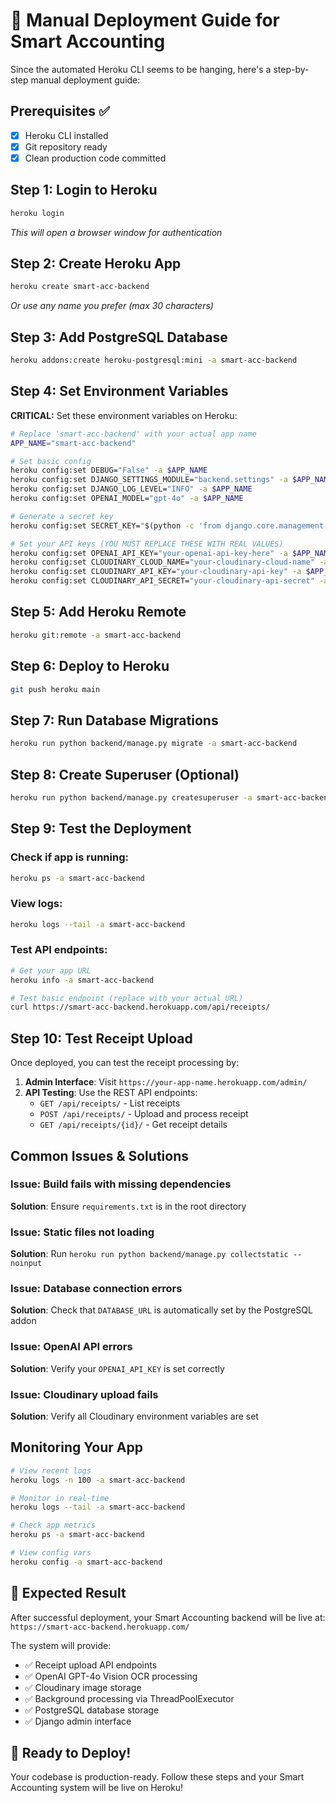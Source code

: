 # 🚀 Manual Deployment Guide for Smart Accounting

Since the automated Heroku CLI seems to be hanging, here's a step-by-step manual deployment guide:

## Prerequisites ✅
- [x] Heroku CLI installed
- [x] Git repository ready
- [x] Clean production code committed

## Step 1: Login to Heroku
```bash
heroku login
```
*This will open a browser window for authentication*

## Step 2: Create Heroku App
```bash
heroku create smart-acc-backend
```
*Or use any name you prefer (max 30 characters)*

## Step 3: Add PostgreSQL Database
```bash
heroku addons:create heroku-postgresql:mini -a smart-acc-backend
```

## Step 4: Set Environment Variables
**CRITICAL:** Set these environment variables on Heroku:

```bash
# Replace 'smart-acc-backend' with your actual app name
APP_NAME="smart-acc-backend"

# Set basic config
heroku config:set DEBUG="False" -a $APP_NAME
heroku config:set DJANGO_SETTINGS_MODULE="backend.settings" -a $APP_NAME
heroku config:set DJANGO_LOG_LEVEL="INFO" -a $APP_NAME
heroku config:set OPENAI_MODEL="gpt-4o" -a $APP_NAME

# Generate a secret key
heroku config:set SECRET_KEY="$(python -c 'from django.core.management.utils import get_random_secret_key; print(get_random_secret_key())')" -a $APP_NAME

# Set your API keys (YOU MUST REPLACE THESE WITH REAL VALUES)
heroku config:set OPENAI_API_KEY="your-openai-api-key-here" -a $APP_NAME
heroku config:set CLOUDINARY_CLOUD_NAME="your-cloudinary-cloud-name" -a $APP_NAME
heroku config:set CLOUDINARY_API_KEY="your-cloudinary-api-key" -a $APP_NAME
heroku config:set CLOUDINARY_API_SECRET="your-cloudinary-api-secret" -a $APP_NAME
```

## Step 5: Add Heroku Remote
```bash
heroku git:remote -a smart-acc-backend
```

## Step 6: Deploy to Heroku
```bash
git push heroku main
```

## Step 7: Run Database Migrations
```bash
heroku run python backend/manage.py migrate -a smart-acc-backend
```

## Step 8: Create Superuser (Optional)
```bash
heroku run python backend/manage.py createsuperuser -a smart-acc-backend
```

## Step 9: Test the Deployment

### Check if app is running:
```bash
heroku ps -a smart-acc-backend
```

### View logs:
```bash
heroku logs --tail -a smart-acc-backend
```

### Test API endpoints:
```bash
# Get your app URL
heroku info -a smart-acc-backend

# Test basic endpoint (replace with your actual URL)
curl https://smart-acc-backend.herokuapp.com/api/receipts/
```

## Step 10: Test Receipt Upload

Once deployed, you can test the receipt processing by:

1. **Admin Interface**: Visit `https://your-app-name.herokuapp.com/admin/`
2. **API Testing**: Use the REST API endpoints:
   - `GET /api/receipts/` - List receipts
   - `POST /api/receipts/` - Upload and process receipt
   - `GET /api/receipts/{id}/` - Get receipt details

## Common Issues & Solutions

### Issue: Build fails with missing dependencies
**Solution**: Ensure `requirements.txt` is in the root directory

### Issue: Static files not loading
**Solution**: Run `heroku run python backend/manage.py collectstatic --noinput`

### Issue: Database connection errors
**Solution**: Check that `DATABASE_URL` is automatically set by the PostgreSQL addon

### Issue: OpenAI API errors
**Solution**: Verify your `OPENAI_API_KEY` is set correctly

### Issue: Cloudinary upload fails
**Solution**: Verify all Cloudinary environment variables are set

## Monitoring Your App

```bash
# View recent logs
heroku logs -n 100 -a smart-acc-backend

# Monitor in real-time
heroku logs --tail -a smart-acc-backend

# Check app metrics
heroku ps -a smart-acc-backend

# View config vars
heroku config -a smart-acc-backend
```

## 🎯 Expected Result

After successful deployment, your Smart Accounting backend will be live at:
`https://smart-acc-backend.herokuapp.com/`

The system will provide:
- ✅ Receipt upload API endpoints
- ✅ OpenAI GPT-4o Vision OCR processing
- ✅ Cloudinary image storage
- ✅ Background processing via ThreadPoolExecutor
- ✅ PostgreSQL database storage
- ✅ Django admin interface

## 🚀 Ready to Deploy!

Your codebase is production-ready. Follow these steps and your Smart Accounting system will be live on Heroku!
